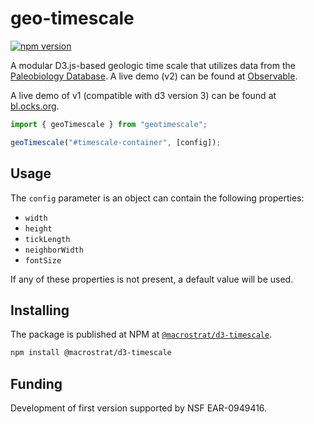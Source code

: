 # geo-timescale

[![npm version](https://badge.fury.io/js/@macrostrat%2Fd3-timescale.svg)](https://www.npmjs.com/package/@macrostrat/d3-timescale)

A modular D3.js-based geologic time scale that utilizes data from the [Paleobiology Database](http://paleobiodb.org).
A live demo (v2) can be found at [Observable](https://observablehq.com/@julesblm/geological-time-scale-2021).

A live demo of v1 (compatible with d3 version 3) can be found at
[bl.ocks.org](http://bl.ocks.org/jczaplew/7546689).

```js
import { geoTimescale } from "geotimescale";

geoTimescale("#timescale-container", [config]);
```

## Usage

The `config` parameter is an object can contain the following properties:

- `width`
- `height`
- `tickLength`
- `neighborWidth`
- `fontSize`

If any of these properties is not present, a default value will be used.

## Installing

The package is published at NPM at [`@macrostrat/d3-timescale`](https://www.npmjs.com/package/@macrostrat/d3-timescale).

```bash
npm install @macrostrat/d3-timescale
```

## Funding

Development of first version supported by NSF EAR-0949416.
